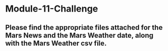 # Module-11-Challenge

Please find the appropriate files attached for the Mars News and the Mars Weather date, along with the Mars Weather csv file.
------------------------------------------------------------------------------------------------------
